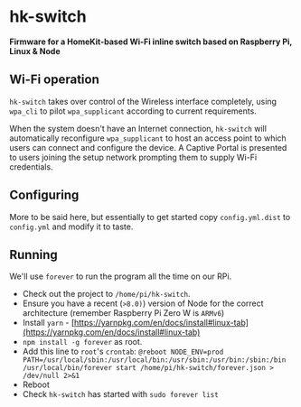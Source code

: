 # hk-switch

**Firmware for a HomeKit-based Wi-Fi inline switch based on Raspberry Pi, Linux & Node**

## Wi-Fi operation

`hk-switch` takes over control of the Wireless interface completely, using `wpa_cli` to pilot `wpa_supplicant` according to current requirements.

When the system doesn't have an Internet connection, `hk-switch` will automatically reconfigure `wpa_supplicant` to host an access point to which users can connect and configure the device. A Captive Portal is presented to users joining the setup network prompting them to supply Wi-Fi credentials.

## Configuring

More to be said here, but essentially to get started copy `config.yml.dist` to `config.yml` and modify it to taste.

## Running

We'll use `forever` to run the program all the time on our RPi.

* Check out the project to `/home/pi/hk-switch`.
* Ensure you have a recent (`>8.0)`) version of Node for the correct architecture (remember Raspberry Pi Zero W is `ARMv6`)
* Install `yarn` - [https://yarnpkg.com/en/docs/install#linux-tab](https://yarnpkg.com/en/docs/install#linux-tab)
* `npm install -g forever` as root.
* Add this line to `root`'s `crontab`: `@reboot NODE_ENV=prod PATH=/usr/local/sbin:/usr/local/bin:/usr/sbin:/usr/bin:/sbin:/bin /usr/local/bin/forever start /home/pi/hk-switch/forever.json > /dev/null 2>&1`
* Reboot
* Check `hk-switch` has started with `sudo forever list`
